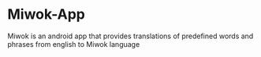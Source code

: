# Miwok-App
Miwok is an android app that provides translations of predefined words and phrases from english to Miwok language 
